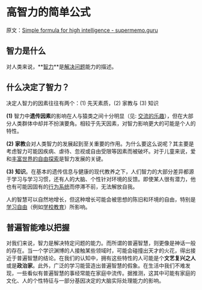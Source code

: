 # 高智力的简单公式

原文：[Simple formula for high intelligence - supermemo.guru](https://supermemo.guru/wiki/Simple_formula_for_high_intelligence)

## 智力是什么

对人类来说，**[智力](https://supermemo.guru/wiki/Intelligence)**是[解决问题](https://supermemo.guru/wiki/How_to_solve_any_problem%3F)能力的描述。

## 什么决定了智力？

决定人智力的因素往往有两个：(1) 先天素质，(2) 家教与 (3) 知识

**(1)** 智力中**遗传因素**的影响在人与猿类之间十分明显（见: [交流的乐趣](https://supermemo.guru/wiki/Pleasure_of_communication)），但在大部分人类群体中却并不扮演要角。相较于先天因素，对智力影响更大的可能是个人的特性。

**(2)** **家教**会对人类智力的发展起到至关重要的作用。为什么要这么说呢？其主要是考虑智力可能因疾病、虐待、忽视或自由受限等因素而被破坏。对于儿童来说，爱和[丰富世界的自由探索](https://supermemo.guru/wiki/Optimization_of_behavioral_spaces_in_development)是智力发展的关键。

**(3)** **知识**。在基本的遗传信息与健康的现代教养之下，人们智力的大部分差异都源于学习与学习习惯，还有人的大脑、个性针对环境的反馈。即使某人很有潜力，他也有可能因固有的[行为系统](https://supermemo.guru/wiki/Behavioral_system)而停滞不前，无法解放自我。

人的智慧可以自然地增长，但这种增长可能会被思想的陈旧和环境的自由，特别是[学习自由](https://supermemo.guru/wiki/Free_learning)（例如[学校教育](https://supermemo.guru/wiki/Schooling)）所影响。

## 普遍智能难以把握

对我们来说，智力是解决特定问题的能力。而所谓的普遍智慧，则更像是神话一般的存在。当一个学识渊博的人接触某些领域时，可能会碰撞出天才的火花，得出接近于普遍智慧的结论。在我们的认知中，拥有这些特性的人可能是个**文艺复兴之人**或是**政治家**。此外，广泛的学习能营造出普遍智慧的假象。在生活中我们不难发现，一些看似有普遍智慧的事经常能在家庭中流传。据推测，这其中可能有家庭的文化、人的个性特征与一部分基因决定的大脑实际处理能力的影响。